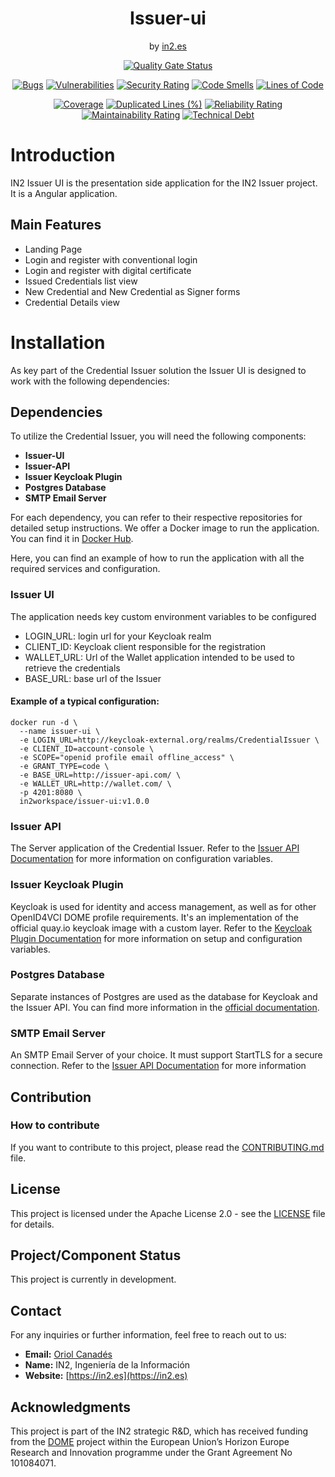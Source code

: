 <div align="center">

<h1>Issuer-ui</h1>
<span>by </span><a href="https://in2.es">in2.es</a>
<p><p>


[![Quality Gate Status](https://sonarcloud.io/api/project_badges/measure?project=in2workspace_credential-issuer-ui&metric=alert_status)](https://sonarcloud.io/dashboard?id=in2workspace_credential-issuer-ui)

[![Bugs](https://sonarcloud.io/api/project_badges/measure?project=in2workspace_credential-issuer-ui&metric=bugs)](https://sonarcloud.io/summary/new_code?id=in2workspace_credential-issuer-ui)
[![Vulnerabilities](https://sonarcloud.io/api/project_badges/measure?project=in2workspace_credential-issuer-ui&metric=vulnerabilities)](https://sonarcloud.io/dashboard?id=in2workspace_credential-issuer-ui)
[![Security Rating](https://sonarcloud.io/api/project_badges/measure?project=in2workspace_credential-issuer-ui&metric=security_rating)](https://sonarcloud.io/dashboard?id=in2workspace_credential-issuer-ui)
[![Code Smells](https://sonarcloud.io/api/project_badges/measure?project=in2workspace_credential-issuer-ui&metric=code_smells)](https://sonarcloud.io/summary/new_code?id=in2workspace_credential-issuer-ui)
[![Lines of Code](https://sonarcloud.io/api/project_badges/measure?project=in2workspace_credential-issuer-ui&metric=ncloc)](https://sonarcloud.io/dashboard?id=in2workspace_credential-issuer-ui)

[![Coverage](https://sonarcloud.io/api/project_badges/measure?project=in2workspace_credential-issuer-ui&metric=coverage)](https://sonarcloud.io/summary/new_code?id=in2workspace_credential-issuer-ui)
[![Duplicated Lines (%)](https://sonarcloud.io/api/project_badges/measure?project=in2workspace_credential-issuer-ui&metric=duplicated_lines_density)](https://sonarcloud.io/summary/new_code?id=in2workspace_credential-issuer-ui)
[![Reliability Rating](https://sonarcloud.io/api/project_badges/measure?project=in2workspace_credential-issuer-ui&metric=reliability_rating)](https://sonarcloud.io/dashboard?id=in2workspace_credential-issuer-ui)
[![Maintainability Rating](https://sonarcloud.io/api/project_badges/measure?project=in2workspace_credential-issuer-ui&metric=sqale_rating)](https://sonarcloud.io/dashboard?id=in2workspace_credential-issuer-ui)
[![Technical Debt](https://sonarcloud.io/api/project_badges/measure?project=in2workspace_credential-issuer-ui&metric=sqale_index)](https://sonarcloud.io/summary/new_code?id=in2workspace_credential-issuer-ui)

</div>

# Introduction
IN2 Issuer UI is the presentation side application for the IN2 Issuer project. It is a Angular application.

## Main Features
- Landing Page
- Login and register with conventional login
- Login and register with digital certificate
- Issued Credentials list view
- New Credential and New Credential as Signer forms
- Credential Details view

# Installation
As key part of the Credential Issuer solution the Issuer UI is designed to work with the following dependencies:
## Dependencies
To utilize the Credential Issuer, you will need the following components:

- **Issuer-UI**
- **Issuer-API**
- **Issuer Keycloak Plugin**
- **Postgres Database**
- **SMTP Email Server**

For each dependency, you can refer to their respective repositories for detailed setup instructions.
We offer a Docker image to run the application. You can find it in [Docker Hub](https://hub.docker.com/u/in2workspace).

Here, you can find an example of how to run the application with all the required services and configuration.
### Issuer UI
The application needs key custom environment variables to be configured
- LOGIN_URL: login url for your Keycloak realm
- CLIENT_ID: Keycloak client responsible for the registration
- WALLET_URL: Url of the Wallet application intended to be used to retrieve the credentials
- BASE_URL: base url of the Issuer

#### Example of a typical configuration:
```
docker run -d \
  --name issuer-ui \
  -e LOGIN_URL=http://keycloak-external.org/realms/CredentialIssuer \
  -e CLIENT_ID=account-console \
  -e SCOPE="openid profile email offline_access" \
  -e GRANT_TYPE=code \
  -e BASE_URL=http://issuer-api.com/ \
  -e WALLET_URL=http://wallet.com/ \
  -p 4201:8080 \
  in2workspace/issuer-ui:v1.0.0
```

### Issuer API
The Server application of the Credential Issuer. Refer to the [Issuer API Documentation](https://github.com/in2workspace/issuer-api) for more information on configuration variables.

### Issuer Keycloak Plugin
Keycloak is used for identity and access management, as well as for other OpenID4VCI DOME profile requirements.
It's an implementation of the official quay.io keycloak image with a custom layer.
Refer to the [Keycloak Plugin Documentation](https://github.com/in2workspace/issuer-keycloak-plugin) for more information on setup and configuration variables.

### Postgres Database
Separate instances of Postgres are used as the database for Keycloak and the Issuer API.
You can find more information in the [official documentation](https://www.postgresql.org/docs/).

### SMTP Email Server
An SMTP Email Server of your choice. It must support StartTLS for a secure connection. Refer to the [Issuer API Documentation](https://github.com/in2workspace/issuer-api) for more information

## Contribution

### How to contribute
If you want to contribute to this project, please read the [CONTRIBUTING.md](CONTRIBUTING.md) file.

## License
This project is licensed under the Apache License 2.0 - see the [LICENSE](LICENSE) file for details.

## Project/Component Status
This project is currently in development.

## Contact
For any inquiries or further information, feel free to reach out to us:

- **Email:** [Oriol Canadés](mailto:oriol.canades@in2.es)
- **Name:** IN2, Ingeniería de la Información
- **Website:** [https://in2.es](https://in2.es)

## Acknowledgments
This project is part of the IN2 strategic R&D, which has received funding from the [DOME](https://dome-marketplace.eu/) project within the European Union’s Horizon Europe Research and Innovation programme under the Grant Agreement No 101084071.
